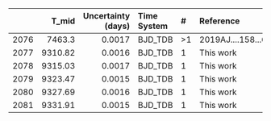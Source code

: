 |      |   T_mid |   Uncertainty (days) | Time System   | #   | Reference           |
|-----:|--------:|---------------------:|:--------------|:----|:--------------------|
| 2076 | 7463.3  |               0.0017 | BJD_TDB       | >1  | 2019AJ....158...63E |
| 2077 | 9310.82 |               0.0016 | BJD_TDB       | 1   | This work           |
| 2078 | 9315.03 |               0.0017 | BJD_TDB       | 1   | This work           |
| 2079 | 9323.47 |               0.0015 | BJD_TDB       | 1   | This work           |
| 2080 | 9327.69 |               0.0016 | BJD_TDB       | 1   | This work           |
| 2081 | 9331.91 |               0.0015 | BJD_TDB       | 1   | This work           |
